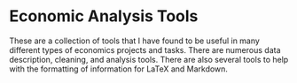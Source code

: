 # Economic Analysis Tools

These are a collection of tools that I have found to be useful in many different types of economics projects and tasks. There are numerous data description, cleaning, and analysis tools. There are also several tools to help with the formatting of information for LaTeX and Markdown.
